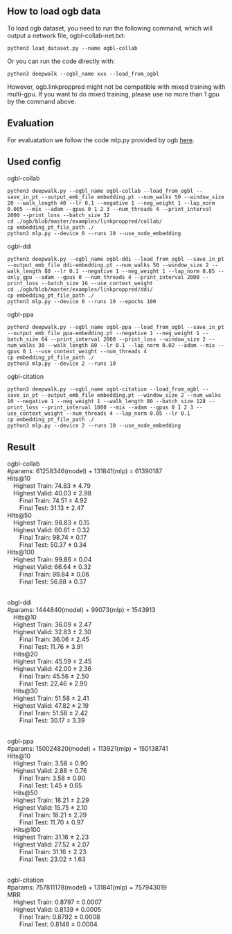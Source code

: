 ## How to load ogb data
To load ogb dataset, you need to run the following command, which will output a network file, ogbl-collab-net.txt:
```
python3 load_dataset.py --name ogbl-collab
```
Or you can run the code directly with:
```
python3 deepwalk --ogbl_name xxx --load_from_ogbl
```
However, ogb.linkproppred might not be compatible with mixed training with multi-gpu. If you want to do mixed training, please use no more than 1 gpu by the command above.

## Evaluation
For evaluatation we follow the code mlp.py provided by ogb [here](https://github.com/snap-stanford/ogb/blob/master/examples/linkproppred/collab/mlp.py).

## Used config
ogbl-collab
```
python3 deepwalk.py --ogbl_name ogbl-collab --load_from_ogbl --save_in_pt --output_emb_file embedding.pt --num_walks 50 --window_size 20 --walk_length 40 --lr 0.1 --negative 1 --neg_weight 1 --lap_norm 0.005 --mix --adam --gpus 0 1 2 3 --num_threads 4 --print_interval 2000 --print_loss --batch_size 32
cd ./ogb/blob/master/examples/linkproppred/collab/
cp embedding_pt_file_path ./
python3 mlp.py --device 0 --runs 10 --use_node_embedding
```

ogbl-ddi
```
python3 deepwalk.py --ogbl_name ogbl-ddi --load_from_ogbl --save_in_pt --output_emb_file ddi-embedding.pt --num_walks 50 --window_size 2 --walk_length 80 --lr 0.1 --negative 1 --neg_weight 1 --lap_norm 0.05 --only_gpu --adam --gpus 0 --num_threads 4 --print_interval 2000 --print_loss --batch_size 16 --use_context_weight
cd ./ogb/blob/master/examples/linkproppred/ddi/
cp embedding_pt_file_path ./
python3 mlp.py --device 0 --runs 10 --epochs 100
```

ogbl-ppa
```
python3 deepwalk.py --ogbl_name ogbl-ppa --load_from_ogbl --save_in_pt --output_emb_file ppa-embedding.pt --negative 1 --neg_weight 1 --batch_size 64 --print_interval 2000 --print_loss --window_size 2 --num_walks 30 --walk_length 80 --lr 0.1 --lap_norm 0.02 --adam --mix --gpus 0 1 --use_context_weight --num_threads 4
cp embedding_pt_file_path ./
python3 mlp.py --device 2 --runs 10
```

ogbl-citation
```
python3 deepwalk.py --ogbl_name ogbl-citation --load_from_ogbl --save_in_pt --output_emb_file embedding.pt --window_size 2 --num_walks 10 --negative 1 --neg_weight 1 --walk_length 80 --batch_size 128 --print_loss --print_interval 1000 --mix --adam --gpus 0 1 2 3 --use_context_weight --num_threads 4 --lap_norm 0.05 --lr 0.1
cp embedding_pt_file_path ./
python3 mlp.py --device 2 --runs 10 --use_node_embedding
```

## Result
ogbl-collab
<br>#params: 61258346(model) + 131841(mlp) = 61390187
<br>Hits@10
<br>&emsp;Highest Train: 74.83 ± 4.79
<br>&emsp;Highest Valid: 40.03 ± 2.98
<br>&emsp;&emsp;Final Train: 74.51 ± 4.92
<br>&emsp;&emsp;Final Test: 31.13 ± 2.47
<br>Hits@50
<br>&emsp;Highest Train: 98.83 ± 0.15
<br>&emsp;Highest Valid: 60.61 ± 0.32
<br>&emsp;&emsp;Final Train: 98.74 ± 0.17
<br>&emsp;&emsp;Final Test: 50.37 ± 0.34
<br>Hits@100
<br>&emsp;Highest Train: 99.86 ± 0.04
<br>&emsp;Highest Valid: 66.64 ± 0.32
<br>&emsp;&emsp;Final Train: 99.84 ± 0.06
<br>&emsp;&emsp;Final Test: 56.88 ± 0.37

<br>obgl-ddi
<br>#params: 1444840(model) + 99073(mlp) = 1543913
<br>&emsp;Hits@10
<br>&emsp;Highest Train: 36.09 ± 2.47
<br>&emsp;Highest Valid: 32.83 ± 2.30
<br>&emsp;&emsp;Final Train: 36.06 ± 2.45
<br>&emsp;&emsp;Final Test: 11.76 ± 3.91
<br>&emsp;Hits@20
<br>&emsp;Highest Train: 45.59 ± 2.45
<br>&emsp;Highest Valid: 42.00 ± 2.36
<br>&emsp;&emsp;Final Train: 45.56 ± 2.50
<br>&emsp;&emsp;Final Test: 22.46 ± 2.90
<br>&emsp;Hits@30
<br>&emsp;Highest Train: 51.58 ± 2.41
<br>&emsp;Highest Valid: 47.82 ± 2.19
<br>&emsp;&emsp;Final Train: 51.58 ± 2.42
<br>&emsp;&emsp;Final Test: 30.17 ± 3.39


<br>ogbl-ppa
<br>#params: 150024820(model) + 113921(mlp) = 150138741
<br>Hits@10
<br>&emsp;Highest Train: 3.58 ± 0.90
<br>&emsp;Highest Valid: 2.88 ± 0.76
<br>&emsp;&emsp;Final Train: 3.58 ± 0.90
<br>&emsp;&emsp;Final Test: 1.45 ± 0.65
<br>&emsp;Hits@50
<br>&emsp;Highest Train: 18.21 ± 2.29
<br>&emsp;Highest Valid: 15.75 ± 2.10
<br>&emsp;&emsp;Final Train: 18.21 ± 2.29
<br>&emsp;&emsp;Final Test: 11.70 ± 0.97
<br>&emsp;Hits@100
<br>&emsp;Highest Train: 31.16 ± 2.23
<br>&emsp;Highest Valid: 27.52 ± 2.07
<br>&emsp;&emsp;Final Train: 31.16 ± 2.23
<br>&emsp;&emsp;Final Test: 23.02 ± 1.63

<br>ogbl-citation
<br>#params: 757811178(model) + 131841(mlp) = 757943019
<br>MRR
<br>&emsp;Highest Train: 0.8797 ± 0.0007
<br>&emsp;Highest Valid: 0.8139 ± 0.0005
<br>&emsp;&emsp;Final Train: 0.8792 ± 0.0008
<br>&emsp;&emsp;Final Test: 0.8148 ± 0.0004
